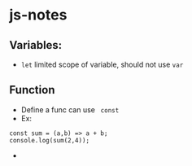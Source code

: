 # js-notes

## Variables:

- ``let`` limited scope of variable, should not use ``var``

## Function

- Define a func can use `` const``
- Ex:

```
const sum = (a,b) => a + b;
console.log(sum(2,4));
```

-  
